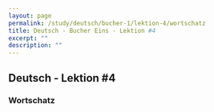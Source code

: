 ```yaml
---
layout: page
permalink: /study/deutsch/bucher-1/lektion-4/wortschatz
title: Deutsch - Bucher Eins - Lektion #4
excerpt: ""
description: ""
---
```


## Deutsch - Lektion #4

### Wortschatz